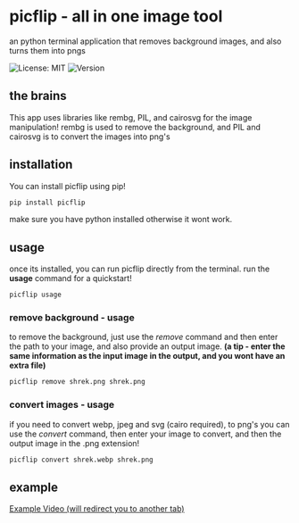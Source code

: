 # picflip - all in one image tool
an python terminal application that removes background images, and also turns them into pngs

![License: MIT](https://img.shields.io/badge/License-MIT-blue.svg)
![Version](https://img.shields.io/badge/version-0.1.1-brightgreen.svg)

## the brains
This app uses libraries like rembg, PIL, and cairosvg for the image manipulation! rembg is used to remove the background, and PIL and cairosvg is to convert the images into png's

## installation
You can install picflip using pip!
```sh
pip install picflip
```
make sure you have python installed otherwise it wont work.

## usage
once its installed, you can run picflip directly from the terminal. run the **usage** command for a quickstart!
```sh
picflip usage
```

### remove background - usage
to remove the background, just use the *remove* command and then enter the path to your image, and also provide an output image. **(a tip - enter the same information as the input image in the output, and you wont have an extra file)**
```sh
picflip remove shrek.png shrek.png
```

### convert images - usage
if you need to convert webp, jpeg and svg (cairo required), to png's you can use the *convert* command, then enter your image to convert, and then the output image in the .png extension!
```sh
picflip convert shrek.webp shrek.png
```

## example 

[Example Video (will redirect you to another tab)](https://hc-cdn.hel1.your-objectstorage.com/s/v3/f3f569c3833d4b6b711a9478ddda9fae5b6ac3b9_picflip.mp4)
